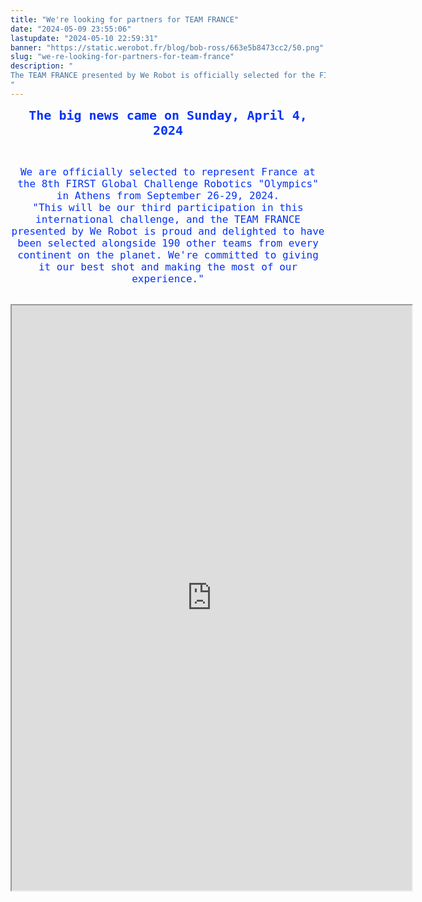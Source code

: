 ```yaml
---
title: "We're looking for partners for TEAM FRANCE"
date: "2024-05-09 23:55:06"
lastupdate: "2024-05-10 22:59:31"
banner: "https://static.werobot.fr/blog/bob-ross/663e5b8473cc2/50.png"
slug: "we-re-looking-for-partners-for-team-france"
description: " 
The TEAM FRANCE presented by We Robot is officially selected for the FIRST Global Challenge ATHENS 2024, the Junior Olympic Games of Robotics
"
---
```

<p style="text-align: center;"><span style="font-size:20px;"><tt><big><small><span style="color:#0432FA;"><strong>The big news came on Sunday, April 4, 2024</strong></span></small></big></tt></span></p>

<br>

<p style="text-align: center;"><span style="font-size:16px;"><tt><small><big><span style="color:#0432FA;">We are officially selected to represent France at the 8th FIRST Global Challenge Robotics "Olympics" in Athens from September 26-29, 2024.<br />
"This will be our third participation in this international challenge, and the TEAM FRANCE presented by We Robot is proud and delighted to have been selected alongside 190 other teams from every continent on the planet. We're committed to giving it our best shot and making the most of our experience."
</span></big></small></tt></span></p>

<br>

<iframe src="https://drive.google.com/file/d/19hX-_XkJvoIrtbp3XJ20zgZGFvKw-2-v/preview" width="640" height="936" allow="autoplay"></iframe>
    